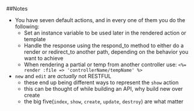 ##Notes

* You have seven default actions, and in every one of them you do the following:
	* Set an instance variable to be used later in the rendered action or template
	* Handle the response using the respond_to method to either do a render or redirect_to another path, depending on the behavior you want to achieve
	* When rendering a partial or temp from another controller use: `<%= render :file => 'controllerName/tempName' %>`
* `new` and `edit` are _actually_ not RESTFUL
	* these end up being different ways to represent the `show` action
	* this can be thought of while building an API, why build new over create
	* the big five(`index`, `show`, `create`, `update`, `destroy`) are what matter
